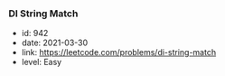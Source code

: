 ### DI String Match

* id: 942
* date: 2021-03-30
* link: https://leetcode.com/problems/di-string-match
* level: Easy
